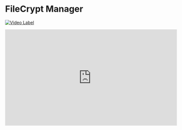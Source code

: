 # FileCrypt Manager

[![Video Label](http://img.youtube.com/vi/uLR1RNqJ1Mw/0.jpg)](https://youtu.be/uLR1RNqJ1Mw?t=0s)
<iframe width="560" height="315" src="https://youtu.be/z339k6qQy3g?list=PLKtaJP4OQmrx0sFNMoOvnbkKGwpXmtese" frameborder="0" allowfullscreen></iframe>
